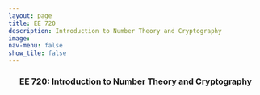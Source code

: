 ```yaml
---
layout: page
title: EE 720
description: Introduction to Number Theory and Cryptography
image: 
nav-menu: false
show_tile: false
---
```


<!-- Main -->
<div id="main" class="alt">

<!-- One -->
<section id="one">
	<div class="inner">
		<header class="major">
			<h3>EE 720: Introduction to Number Theory and Cryptography</h3>
		</header>

<!-- Content -->
